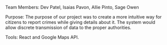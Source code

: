 Team Members: Dev Patel, Isaias Pavon, Allie Pinto, Sage Owen

Purpose: The purpose of our project was to create a more intuitive way for citizens to report crimes while giving details about it. The system would allow discrete transmission of data to the proper authorities.

Tools: React and Google Maps API.

